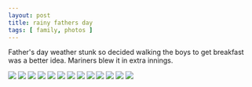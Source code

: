 ```yaml
---
layout: post
title: rainy fathers day
tags: [ family, photos ]
---
```


Father's day weather stunk so decided walking the boys to get breakfast was a better idea. Mariners blew it in extra innings.

<script src="https://ajax.googleapis.com/ajax/libs/jquery/1.11.1/jquery.min.js" ></script>
<link href="https://cdnjs.cloudflare.com/ajax/libs/fotorama/4.6.4/fotorama.min.css" rel="stylesheet">
<script src="https://cdnjs.cloudflare.com/ajax/libs/fotorama/4.6.4/fotorama.min.js" ></script>

<div class="fotorama"  data-allowfullscreen="true" data-width="100%"  data-ratio="800/600">
    <!--https://photos.app.goo.gl/HPWw9JhsDVPP3Pmt6-->
    <img src="https://images.northbriton.net/AP1GczPG_XaN-JHYMmIBv-IoZ2_0h9r_vz9D51hWLiOBfTlTddxJLSEoUE7I3tPt_xZxnRoAhYvkZHPXZTL5zXRQtdbHznlMUU5vwg7Hnljntz2sD0uFgoyd">
    <img src="https://images.northbriton.net/AP1GczN9MHDKNAszqGHJhnvltue9HgVVigIZCZpVfG56rk6Tgaqc5pF_O2-9N2g7wIyXL97ICEFUL9-tc3Gwdb1XYJ4kFgFG19ikBRkUa9U39WDlSibHxRnd">
    <img src="https://images.northbriton.net/AP1GczOuEjuBRr2mdQ5jp-uzG9CEAi7p21VOjxjd1mpTHZNBGKMCRdZLKbrDICRYRWGedshng2KvCrwxh3NctLB0jYHy3tEFz51BZ51mBBiqqJZGR4nSRMyy">
    <img src="https://images.northbriton.net/AP1GczNXY27gRuhRT3vaDCKvfRLllKhpYiUdsyljK50NV9jyr7YDAV_FF6rfpZz7R90y1zv99KTeirwNoVtrhTtjhNXGeIxGOl5JMT5d5hZ8Jrag42zwTx3P">
    <img src="https://images.northbriton.net/AP1GczMfMgJ_H_7NdaH-OsfM2dTZ4jZfLt89laqz9A1vDtGE9c4RVUOd8DL7oQsoADyLqNXt2jUvqYWlWKE_YFKDValsfAgY5bgOtxeL8tvwLoiiJ9m5x3uc">
    <img src="https://images.northbriton.net/AP1GczOfzrsbFB7AdukKlFmwnodQNxqniakuNsIxmv4QwaH076-ynVF0lyCX0wRUc6k7Jso5AF1VpxUaMfWD8ajVc6cU0EKoqEWdGjwkrcrCR7lOMuLMn2LR">
    <img src="https://images.northbriton.net/AP1GczOYv1C51fcSZ1oLf7PwfTZ4lbvW7GgsscfoCfhasDV_ZK3HUbAgzqXiXLcaa1-3YFc4dbwvlJ06qNxnb7eiidwLxhgXyDYtZrw1UAsQK1C-t2C2DB1f">
    <img src="https://images.northbriton.net/AP1GczO3U91pW1LLi6MyYVwkXKxrPYc-HxfyF8sp-OJf9afWz-f_slzjHUnzlg6u2UXacCUsv1hOQ4y0JQ_cB303V7-7NaErGHQI9wKes0R22taFOkugBPsG">
    <img src="https://images.northbriton.net/AP1GczNQyBS7Y8qKZIdeyirBj6INCcscJbcZWoOUvLl0YJMuqWEEeJcP0jc33I4110s1czmGYbZFAOixn6BJkoOcsIxHhusH879Ta4Vi9v4j2ySZp-1SG8Pj">
    <img src="https://images.northbriton.net/AP1GczNEcSUX2xbC3ZID4ywL694LZxqF8RI9dd8xxbj2yRPatqPqjh0_BLSCz9BaQ5lmD61FD-SKSmT4NN2FQcXcNtDAgO9i71PZa6HZAl5Aipef0S1N_oPb">
    <img src="https://images.northbriton.net/AP1GczPPE0jH0WXMinTf_rnMybmD_p97SNJ4huYQwrCTW-5Eu84qIe9-8XSE01VkR9M6LRjrJME2ECaUSL2vlr03v3Kp6xkZoFitCRBpuCknJeON3DRVNRjT">
    <img src="https://images.northbriton.net/AP1GczOSspwtVTPxL0pVYEhKvdh6GZq9fU1gapffdK0KJbycgxpugZG5-7SC1GMJ4pQC-hrohCy86DBb_a1oUfHp0dRyFM2juLQTRfJmPDD-Bs9kQaoFws4J">
    <img src="https://images.northbriton.net/AP1GczNJiPgpbyZer6H1Z7hXIsFZbfkY3cjFYrZreFN9YWBWDQod-6hU7R4oczFat1rcbApmD2z_QAwsbikVUxuOXYfXsyqOZdINM6dBCZn92ItDPq8oNP6k">
</div>